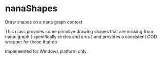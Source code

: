 # nanaShapes
 
 Draw shapes on a nana graph context

This class provides some primitive drawing shapes that are missing from nana::graph
( specifically circles and arcs )
and provides a consistent OOD wrapper for those that do

Implemented for Windows platform only.
